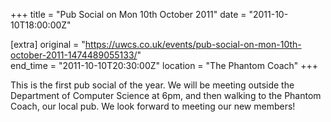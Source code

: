 +++
title = "Pub Social on Mon 10th October 2011"
date = "2011-10-10T18:00:00Z"

[extra]
original = "https://uwcs.co.uk/events/pub-social-on-mon-10th-october-2011-1474489055133/"    
end_time = "2011-10-10T20:30:00Z"
location = "The Phantom Coach"
+++

This is the first pub social of the year. We will be meeting outside the Department of Computer Science at 6pm, and then walking to the Phantom Coach, our local pub. We look forward to meeting our new members\!

